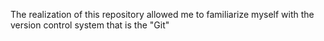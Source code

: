 The realization of this repository allowed me to familiarize myself with the version control system that is the "Git"
